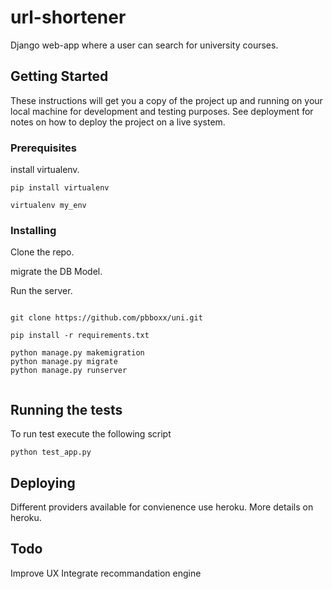 # url-shortener
Django web-app where a user can search for university courses.


## Getting Started

These instructions will get you a copy of the project up and running on your local machine for development and testing purposes. See deployment for notes on how to deploy the project on a live system.

### Prerequisites

install virtualenv.


```
pip install virtualenv

virtualenv my_env

```

### Installing

Clone the repo.

migrate the DB Model.

Run the server.
```

git clone https://github.com/pbboxx/uni.git

pip install -r requirements.txt

python manage.py makemigration
python manage.py migrate
python manage.py runserver


```

## Running the tests
To run test execute the following script

```
python test_app.py

```


## Deploying 

Different providers available for convienence use heroku.
More details on heroku.



## Todo

Improve UX
Integrate recommandation engine


